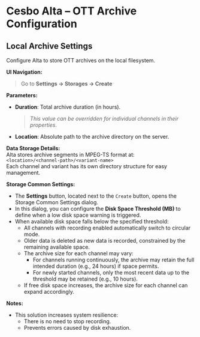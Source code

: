 # Cesbo Alta – OTT Archive Configuration

## Local Archive Settings

Configure Alta to store OTT archives on the local filesystem.

**UI Navigation:**  
> Go to **Settings → Storages → Create**

**Parameters:**

- **Duration**: Total archive duration (in hours).  
    > *This value can be overridden for individual channels in their properties.*
- **Location**: Absolute path to the archive directory on the server.

**Data Storage Details:**  
Alta stores archive segments in MPEG-TS format at:  
`<location>/<channel-path>/<variant-name>`  
Each channel and variant has its own directory structure for easy management.

**Storage Common Settings:**
- The **Settings** button, located next to the `Create` button, opens the Storage Common Settings dialog.
- In this dialog, you can configure the **Disk Space Threshold (MB)** to define when a low disk space warning is triggered.
- When available disk space falls below the specified threshold:
  - All channels with recording enabled automatically switch to circular mode.
  - Older data is deleted as new data is recorded, constrained by the remaining available space.
  - The archive size for each channel may vary:
    - For channels running continuously, the archive may retain the full intended duration (e.g., 24 hours) if space permits.
    - For newly started channels, only the most recent data up to the threshold may be retained (e.g., 10 hours).
  - If free disk space increases, the archive size for each channel can expand accordingly.

**Notes:**
- This solution increases system resilience:
  - There is no need to stop recording.
  - Prevents errors caused by disk exhaustion.